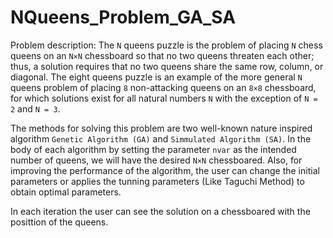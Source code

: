 # NQueens_Problem_GA_SA

Problem description:
  The ```N``` queens puzzle is the problem of placing ```N``` chess queens on an ```N×N``` chessboard so that no two queens threaten each other; thus, a solution requires that no two queens share the same row, column, or diagonal. The eight queens puzzle is an example of the more general ```N``` queens problem of placing ```8``` non-attacking queens on an ```8×8``` chessboard, for which solutions exist for all natural numbers ```N``` with the exception of ```N = 2``` and ```N = 3```.
  
The methods for solving this problem are two well-known nature inspired algorithm ```Genetic Algorithm (GA)``` and ```Simmulated Algorithm (SA)```.
In the body of each algorithm by setting the parameter ```nvar``` as the intended number of queens, we will have the desired ```N×N``` chessboared. Also, for improving the performance of the algorithm, the user can change the initial parameters or applies the tunning parameters (Like Taguchi Method) to obtain optimal parameters.

In each iteration the user can see the solution on a chessboared with the posittion of the queens.

